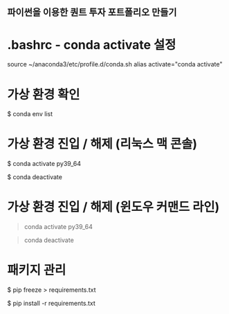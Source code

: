 ## 파이썬을 이용한 퀀트 투자 포트폴리오 만들기


# .bashrc - conda activate 설정
source ~/anaconda3/etc/profile.d/conda.sh
alias activate="conda activate"


# 가상 환경 확인

$ conda env list


# 가상 환경 진입 / 해제 (리눅스 맥 콘솔)

$ conda activate py39_64

$ conda deactivate

# 가상 환경 진입 / 해제 (윈도우 커맨드 라인)

> conda activate py39_64

> conda deactivate


# 패키지 관리

$ pip freeze > requirements.txt

$ pip install -r requirements.txt
